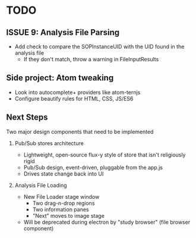 # TODO

## ISSUE 9: Analysis File Parsing

- Add check to compare the SOPInstanceUID with the UID found in the analysis file
	- If they don't match, throw a warning in FileInputResults

## Side project: Atom tweaking

- Look into autocomplete+ providers like atom-ternjs
- Configure beautify rules for HTML, CSS, JS/ES6

## Next Steps

Two major design components that need to be implemented

1. Pub/Sub stores architecture
	- Lightweight, open-source flux-y style of store that isn't religiously rigid
	- Pub/Sub design, event-driven, pluggable from the app.js
	- Drives state change back into UI

2. Analysis File Loading
	- New File Loader stage window
		- Two drag-n-drop regions
		- Two information panes
		- "Next" moves to image stage
	- Will be deprecated during electron by "study browser" (file browser component)
